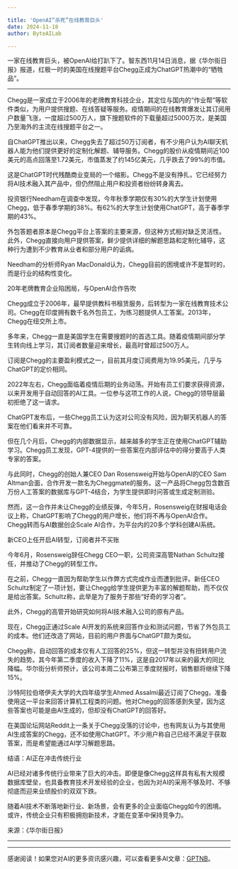 ```yaml
---

title: 'OpenAI“杀死”在线教育巨头'
date: 2024-11-18
author: ByteAILab

---
```


一家在线教育巨头，被OpenAI给打趴下了。智东西11月14日消息，据《华尔街日报》报道，红极一时的美国在线搜题平台Chegg正成为ChatGPT热潮中的“牺牲品”。

---


Chegg是一家成立于2006年的老牌教育科技企业，其定位与国内的“作业帮”等软件类似，为用户提供搜题、在线答疑等服务。疫情期间的在线教育爆发让其订阅用户数量飞涨，一度超过500万人，旗下搜题软件的下载量超过5000万次，是美国乃至海外的主流在线搜题平台之一。

自ChatGPT推出以来，Chegg失去了超过50万订阅者，有不少用户认为AI聊天机器人能为他们提供更好的定制化解题、辅导服务。Chegg的股价从疫情期间近100美元的高点回落至1.72美元，市值蒸发了约145亿美元，几乎跌去了99%的市值。

这是ChatGPT时代残酷商业变局的一个缩影。Chegg不是没有挣扎，它已经努力将AI技术融入其产品中，但仍然阻止用户和投资者纷纷转身离去。

投资银行Needham在调查中发现，今年秋季学期仅有30%的大学生计划使用Chegg，低于春季学期的38%。有62%的大学生计划使用ChatGPT，高于春季学期的43%。

外包答题者原本是Chegg平台上答案的主要来源，但这种方式相对缺乏灵活性。此外，Chegg直接向用户提供答案，鲜少提供详细的解题思路和定制化辅导，这种行为遭到不少教育从业者和部分用户的诟病。

Needham的分析师Ryan MacDonald认为，Chegg目前的困境或许不是暂时的，而是行业的结构性变化。

20年老牌教育企业陷困局，与OpenAI合作告吹

Chegg成立于2006年，最早提供教科书租赁服务，后转型为一家在线教育技术公司。Chegg在印度拥有数千名外包员工，为练习题提供人工答案。2013年，Chegg在纽交所上市。

多年来，Chegg一直是美国学生在需要搜题时的首选工具。随着疫情期间部分学生转向线上学习，其订阅者数量迎来增长，最高时曾超过500万人。

订阅是Chegg的主要盈利模式之一，目前其月度订阅费用为19.95美元，几乎与ChatGPT的定价相同。

2022年左右，Chegg面临着疫情后期的业务动荡。开始有员工们要求获得资源，以来开发用于自动回答的AI工具。一位参与这项工作的人说，Chegg的领导层最初拒绝了这一请求。

ChatGPT发布后，一些Chegg员工认为这对公司没有风险，因为聊天机器人的答案在他们看来并不可靠。

但在几个月后，Chegg的内部数据显示，越来越多的学生正在使用ChatGPT辅助学习。Chegg员工发现，GPT-4提供的一些答案在内部评估中的得分要高于人类专家的答案。

与此同时，Chegg的创始人兼CEO Dan Rosensweig开始与OpenAI的CEO Sam Altman会面，合作开发一款名为Cheggmate的服务。这一产品将Chegg包含数百万份人工答案的数据库与GPT-4结合，为学生提供即时问答或生成定制测验。

然而，这一合作并未让Chegg的业绩反弹，今年5月，Rosensweig在财报电话会议上称，ChatGPT影响了Chegg的用户增长，他们将不再与OpenAI合作。Chegg转而与AI数据创企Scale AI合作，为平台内的20多个学科创建AI系统。

新CEO上任开启AI转型，订阅者并不买账

今年6月，Rosensweig辞任Chegg CEO一职，公司资深高管Nathan Schultz接任，并推动了Chegg的转型工作。

在之前，Chegg一直因为帮助学生以作弊方式完成作业而遭到批评。新任CEO Schultz制定了一项计划，要让Chegg给学生提供更为丰富的解题帮助，而不仅仅是给出答案。Schultz称，此举是为了服务于那些“好奇的学习者”。

此外，Chegg的高管开始研究如何将AI技术融入公司的原有产品。

现在，Chegg正通过Scale AI开发的系统来回答作业和测试问题，节省了外包员工的成本。他们还改造了网站，目前的用户界面与ChatGPT颇为类似。

Chegg称，自动回答的成本仅有人工回答的25%，但这一转型并没有扭转用户流失的趋势。其今年第二季度的收入下降了11%，这是自2017年以来的最大的同比降幅。华尔街分析师预计，该公司本周二公布第三季度财报时，销售额将继续下降 15%。

沙特阿拉伯塔伊夫大学的大四年级学生Ahmed Assalmi最近订阅了Chegg，准备使用这一平台来回答计算机工程类的问题。他对Chegg的回答感到失望，因为这些答案也可能是由AI生成的，但却没有ChatGPT的回答好。

在美国论坛网站Reddit上一条关于Chegg没落的讨论中，也有网友认为与其使用AI生成答案的Chegg，还不如使用ChatGPT。不少用户称自己已经不满足于获取答案，而是希望能通过AI学习解题思路。

结语：AI正在冲击传统行业

AI已经对诸多传统行业带来了巨大的冲击。即便是像Chegg这样具有私有大规模数据库壁垒，也具备教育技术开发经验的企业，也因为对AI的采用不够及时、不够彻底而迎来业绩股价的双双下跌。

随着AI技术不断落地新行业、新场景，会有更多的企业面临Chegg如今的困境。或许，传统企业只有积极拥抱新技术，才能在变革中保持竞争力。

来源：《华尔街日报》

---
---
感谢阅读！如果您对AI的更多资讯感兴趣，可以查看更多AI文章：[GPTNB](https://gptnb.com)。